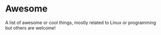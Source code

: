 # Awesome
A list of awesome or cool things, mostly related to Linux or programming but others are welcome!
